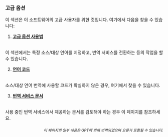 ### 고급 옵션

이 섹션은 이 소프트웨어의 고급 사용자를 위한 것입니다. 여기에서 다음을 찾을 수 있습니다:

1. [**고급 옵션 사용법**](./advanced.md)
<br>
이 섹션에서는 특정 소스/대상 언어를 지정하고, 번역 서비스를 전환하는 등의 작업을 할 수 있습니다.

2. [**언어 코드**](./Language-Codes.md)
<br>
소스/대상 언어 번역에 사용할 코드가 확실하지 않은 경우, 여기에서 찾을 수 있습니다.

3. [**번역 서비스 문서**](./번역-서비스-문서.md)
<br>
사용 중인 번역 서비스에서 제공하는 문서를 검토해야 하는 경우 이 페이지를 참조하세요.

<div align="right"> 
<h6><small>이 페이지의 일부 내용은 GPT에 의해 번역되었으며 오류가 포함될 수 있습니다.</small></h6>